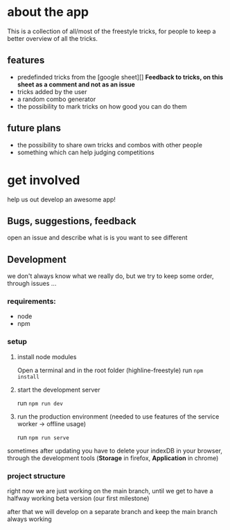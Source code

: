 # about the app

This is a collection of all/most of the freestyle tricks, for people to keep a better overview of all the tricks.

## features

- predefinded tricks from the [google sheet][] **Feedback to tricks, on this sheet as a comment and not as an issue**
- tricks added by the user
- a random combo generator
- the possibility to mark tricks on how good you can do them

## future plans

- the possibility to share own tricks and combos with other people
- something which can help judging competitions

# get involved

help us out develop an awesome app!

## Bugs, suggestions, feedback

open an issue and describe what is is you want to see different

## Development

we don't always know what we really do, but we try to keep some order, through issues ...

### requirements:

- node
- npm

### setup

1. install node modules

   Open a terminal and in the root folder (highline-freestyle) run `npm install`

2. start the development server

   run `npm run dev`
 
3. run the production environment (needed to use features of the service worker -> offline usage)

   run `npm run serve`

sometimes after updating you have to delete your indexDB in your browser, through the development tools (__Storage__ in firefox, __Application__ in chrome)

### project structure

right now we are just working on the main branch, until we get to have a halfway working beta version (our first milestone)

after that we will develop on a separate branch and keep the main branch always working
